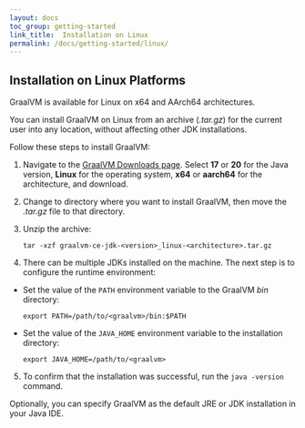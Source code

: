```yaml
---
layout: docs
toc_group: getting-started
link_title:  Installation on Linux
permalink: /docs/getting-started/linux/
---
```


## Installation on Linux Platforms

GraalVM is available for Linux on x64 and AArch64 architectures.

You can install GraalVM on Linux from an archive (_.tar.gz_) for the current user into any location, without affecting other JDK installations.

Follow these steps to install GraalVM: 

1. Navigate to the [GraalVM Downloads page](https://www.graalvm.org/downloads/). Select **17** or **20** for the Java version, **Linux** for the operating system, **x64** or **aarch64** for the architecture, and download.

2. Change to directory where you want to install GraalVM, then move the _.tar.gz_ file to that directory.

3. Unzip the archive:
    ```shell
    tar -xzf graalvm-ce-jdk-<version>_linux-<architecture>.tar.gz
    ```
4. There can be multiple JDKs installed on the machine. The next step is to configure the runtime environment:
  - Set the value of the `PATH` environment variable to the GraalVM _bin_ directory:
    ```shell
    export PATH=/path/to/<graalvm>/bin:$PATH
    ```
  - Set the value of the `JAVA_HOME` environment variable to the installation directory:
    ```shell
    export JAVA_HOME=/path/to/<graalvm>
    ```
5. To confirm that the installation was successful, run the `java -version` command.

Optionally, you can specify GraalVM as the default JRE or JDK installation in your Java IDE.